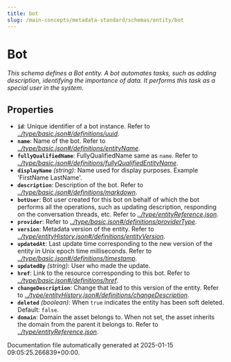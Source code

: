 ```yaml
---
title: bot
slug: /main-concepts/metadata-standard/schemas/entity/bot
---
```


# Bot

*This schema defines a Bot entity. A bot automates tasks, such as adding description, identifying the importance of data. It performs this task as a special user in the system.*

## Properties

- **`id`**: Unique identifier of a bot instance. Refer to *[../type/basic.json#/definitions/uuid](#/type/basic.json#/definitions/uuid)*.
- **`name`**: Name of the bot. Refer to *[../type/basic.json#/definitions/entityName](#/type/basic.json#/definitions/entityName)*.
- **`fullyQualifiedName`**: FullyQualifiedName same as `name`. Refer to *[../type/basic.json#/definitions/fullyQualifiedEntityName](#/type/basic.json#/definitions/fullyQualifiedEntityName)*.
- **`displayName`** *(string)*: Name used for display purposes. Example 'FirstName LastName'.
- **`description`**: Description of the bot. Refer to *[../type/basic.json#/definitions/markdown](#/type/basic.json#/definitions/markdown)*.
- **`botUser`**: Bot user created for this bot on behalf of which the bot performs all the operations, such as updating description, responding on the conversation threads, etc. Refer to *[../type/entityReference.json](#/type/entityReference.json)*.
- **`provider`**: Refer to *[../type/basic.json#/definitions/providerType](#/type/basic.json#/definitions/providerType)*.
- **`version`**: Metadata version of the entity. Refer to *[../type/entityHistory.json#/definitions/entityVersion](#/type/entityHistory.json#/definitions/entityVersion)*.
- **`updatedAt`**: Last update time corresponding to the new version of the entity in Unix epoch time milliseconds. Refer to *[../type/basic.json#/definitions/timestamp](#/type/basic.json#/definitions/timestamp)*.
- **`updatedBy`** *(string)*: User who made the update.
- **`href`**: Link to the resource corresponding to this bot. Refer to *[../type/basic.json#/definitions/href](#/type/basic.json#/definitions/href)*.
- **`changeDescription`**: Change that lead to this version of the entity. Refer to *[../type/entityHistory.json#/definitions/changeDescription](#/type/entityHistory.json#/definitions/changeDescription)*.
- **`deleted`** *(boolean)*: When `true` indicates the entity has been soft deleted. Default: `false`.
- **`domain`**: Domain the asset belongs to. When not set, the asset inherits the domain from the parent it belongs to. Refer to *[../type/entityReference.json](#/type/entityReference.json)*.


Documentation file automatically generated at 2025-01-15 09:05:25.266839+00:00.
